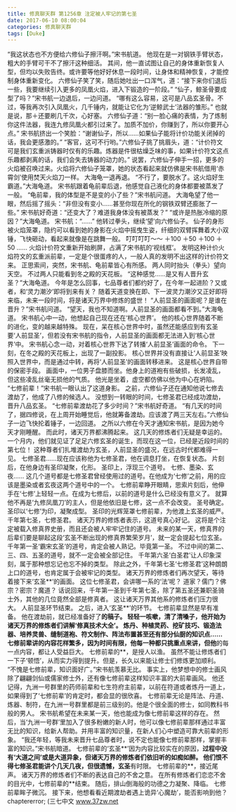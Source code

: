 ```yaml
---
title: 修真聊天群 第1256章 注定被人牢记的第七圣
date: 2017-06-10 08:00:04
categories: 修真聊天群
tags: [Duke]
---
```


“我这状态也不方便给六修仙子擦汗啊。”宋书航道。
他现在是一对钢铁手臂状态，粗大的手臂可干不了擦汗这种细活。
其间，他一直试图让自己的身体重新恢复人型，但均以失败告终。或许要等他好好休息一段时间，让身体和精神恢复，才能控制身体重新变化。
六修仙子笑了笑，随后她吐出一口浑气，道：“接下来你们退后一些，我要继续引入更多的凤凰火焰，进入下锻造的一阶段。”
“仙子，鲸圣骨要成型了吗？”宋书航一边退后，一边问道。
“哪有这么容易，这可是八品玄圣骨。不过，等我再次引入凤凰火，几千锤内，就能让它化为‘逆鲸武士’法器的雏形。”
也就是说，那＋还要刷几千次，心好塞。
六修仙子道：“别一脸心痛的表情，为了炼制你这件法器，我连九修凤凰火都引过来了。加质不加价，你赚到了，所以你要开心点。”
宋书航挤出一个笑脸：“谢谢仙子，所以……如果仙子能将计价功能关闭掉的话，我会更感激的。”
“客官，这可不行哟。”六修仙子挑了挑眉头，道：“计价符文可是我们玄重派铸器时仅有的乐趣。炼器是件很枯燥乏味的事，如果计价符文这点乐趣都剥离的话，我们会失去铸器的动力的。”
说罢，六修仙子伸手一招，更多的火焰被召唤过来。火焰将六修仙子笼罩，她的状态看起来就仿佛是宋书航借用‘赤霄剑’使用焚天火焰刀一样。
大海龟一退再退。
“不行了，要脱水了。这火焰好生霸道。”大海龟道。
宋书航跟着龟前辈后退，他感觉自己液化的身体都要被蒸发了一般。
“龟前辈，我的体型是不是变的小了些？”宋书航问道。
大海龟望了他一眼，然后摇了摇头：“非但没有变小……甚至你现在所化的钢铁双臂还膨胀了一些。”
宋书航好奇道：“还变大了？难道我身体没有被蒸发？”
“或许是热胀冷缩的原因？”大海龟道。
宋书航：“……”
他转过拳头，继续‘望’向六修仙子。
仙子的身形被火焰笼罩，隐约可以看到她的身影在火焰中摇曳生姿，纤细的双臂挥舞着大小双锤，飞快砸动，看起来就像是在跳舞一般。
叮叮叮叮～～
＋100
＋50
＋100
＋50
……
火焰计价符文重新开始刷屏，占满了宋书航的‘视线框’。
发明这种计价火焰符文的玄重派前辈，一定是个很蛋疼的人，一般人真的发明不出这样的计价符文来。
正思索间，突然，宋书航、龟前辈皆心有所感。
两人同时抬头（拳头）望向天空。
不过两人只能看到冬之殿的天花板。
“这种感觉……是又有人晋升玄圣？”大海龟道。
今年是怎么回事，七品尊者们都约好了，在今年一起进阶？又或者，和‘灵力潮汐’即将到来有关？
随着天道变换在即、下一波灵力潮汐又正好即将来临，未来一段时间，将是诸天万界中修炼的盛世！
“人前显圣的画面呢？是谁在晋升？”宋书航问道。
“望天，我也不知道啊。人前显圣的画面都看不到。”大海龟道。
宋书航心中一动，他想起自己现在还在‘核心世界’。
他的核心世界随着不断的进化，变的越来越特殊。
现在，呆在核心世界中时，虽然还能感应到有玄圣要‘人前显圣’，但若没有宋书航的指令，人前显圣的画面都无法进入到‘核心世界’中。
宋书航心念一动，对着核心世界下达了转播‘人前显圣’画面的命令。
下一刻，在冬之殿的天花板上，出现了一副投影。
核心世界并没有直接让‘人前显圣’映照入世界中，而是通过中转，再将‘人前显圣’的画面转移进来。
这是核心世界自带的保密手段。
画面中，一位男子盘膝而坐。他身上的道袍有些破损，长发凌乱，但这些凌乱丝毫无损他的气质。
他光是坐着，虚空都仿佛以他为中心在坍陷。
“七修前辈！”宋书航一眼认出了这道身影。
之前，六修仙子还在通知他说七修去渡劫了，他成了八修的候选人。
没想到一转眼的时间，七修圣君已经成功渡劫，晋升八品玄圣。
“七修前辈渡劫花了多少时间？”宋书航好奇道。
“有几天的时间了，据四修说，在上周开始睡觉后，他就筹备渡劫。应该渡了两三天左右。”六修仙子一边飞快抡着锤子，一边回道。
之所以六修在今天才通知宋书航，是因为她今天才刚睡醒。
而此时，诸天万界都沸腾起来。
这几天的修炼者们无疑是幸运的。
一个月内，他们就见证了足足六修玄圣的诞生，而现在这一位，已经是近段时间的第七位！
这种尊者们扎堆渡劫为玄圣，人前显圣的盛况，在远古时代都难得一见。
七修圣君……现在应该称他为七修圣君，他在调息打坐，在恢复状态。
片刻后，在他身边有圣印凝聚，化形。
圣印上，浮现三个道号。
七修、墨染、玄夜……
这几个道号都是七修圣君曾经使用过的道号。在他成为‘七修’之前，用的应该是墨染或者玄夜这两个道号中的一个。
七修前辈睁开眼睛，思索片刻后，他伸手在‘七修’上轻轻一点。在成为七修后，以前的道号是什么已经没有意义了。
就算他不再是‘九修凤凰刀’的主人，但是他依旧是七修，这一点不会改变。
圣号确定。
圣印以‘七修’为印，凝聚成型。
圣印的光辉笼罩七修前辈，为他渡上玄圣的威严。
千年第七圣，七修圣君。
诸天万界的修炼者表示，这道号真心好记。
这将是个注定被载入修真界史册，而且还会被人牢牢记住的道号。
未来的某一天，修真界的后辈们要是聊起这段‘玄圣不断出现的修真界繁荣岁月’，就一定会提起七位玄圣。
千年第一圣‘霸宋玄圣’的道号，肯定会被人熟记。毕竟第一圣。
不过中间的第二、三、四、五圣的道号，就不一定会被全部记住。
千年第六圣‘白圣君’让人印象深刻，属于那种想忘记也忘不掉的类型。
除此之外，千年第七圣‘七修圣君’这种朗朗上口的道号，也肯定属于会被牢记的类型。
诸天万界的修炼者们再次望天，等待着接下来‘玄圣**’的画面。
这位七修圣君，会讲哪一系的‘法’呢？
道家？儒门？佛宗？密宗？魔道？
话说回来，千年第一圣到千年第七圣，除了第五圣还兼职圣骑士外，其他的几位竟然全部是修真者。
这让诸天万界其他系的修炼者们压力很大。
人前显圣环节结束。
之后，进入‘玄圣**’的环节。
七修前辈显然是早有准备。
他在渡劫前，就已经准备好了**的稿子。
轻轻一咳嗽，清了清嗓子，他开始为诸天万界的修炼者们讲解‘修真技术大全’。
炼丹、种植灵药、挖矿技巧、锻造法器、培养灵兽、缝制道袍、符文制作、阵法布置甚至还有部分仙厨的知识点……
七修前辈讲的内容花样繁多，因为时间有限，他每一种都只挑重点来讲，但他**的每一点内容，都让人受益巨大。
七修前辈的**，是授人以渔。
虽然不能让修炼者们一下子‘顿悟’，从而实力得到提升。但是，长久以来能让修士们修炼更加顺利。
“不愧是七修前辈，知识面好广。”宋书航羡慕无比。
事实上，他梦想中的修士画风除了翩翩剑仙或儒家修士外，还有像七修前辈这样知识丰富的大前辈画风。
他还记得，九洲一号群里的药师前辈和七生符府主前辈，以前在符道或者炼丹一道上，如果得到了‘七修前辈’的肯定时，都会显的很欣喜。
七修前辈无论是阵法、丹道、炼器、制符，在九洲一号群里都是前三级别的。他是个很全面的修士，如同教科书般的男人。
宋书航希望在未来某一天，他也能成为像七修前辈这样的存在。
然后，当‘九洲一号群’里加入了很多粉嫩的新人时，他可以像七修前辈那样通过丰富无比的知识，给新人帮助。并用丰富的知识量，在新人们心中塑造可靠大前辈的形象。
“我还年轻，等我未来晋升七品尊者时，说不定也能像七修前辈那样，掌握丰富的知识。”宋书航暗道。
七修前辈的‘玄圣**’因为内容比较实在的原因，**过程中没有‘大道之间’或是大道异象，但诸天万界的修炼者们依旧听的如痴如醉。
他们恨不得七修圣君能讲个几天几夜，但很遗憾，玄圣**有时限。
七修前辈的**，接近尾声。
诸天万界的修炼者们不断的表达自己的不舍之意。
在所有修炼者们恋恋不舍的目光中，七修前辈的**结束。
随后，排山倒海般的功德之力凝聚、降临。
七修前辈眸子微沉。
接下来，他想看看近期渡劫者遇上诡异‘心魔劫’，能否影响到他？chaptererror;
(三七中文 www.37zw.net